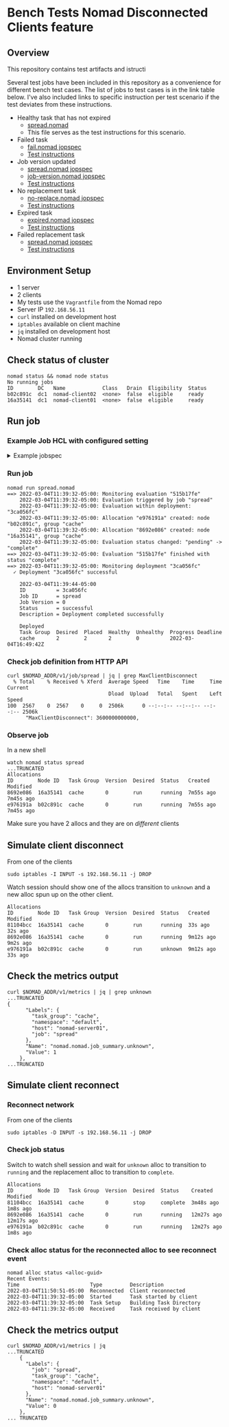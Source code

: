 # Bench Tests Nomad Disconnected Clients feature

## Overview

This repository contains test artifacts and istructi

Several test jobs have been included in this repository as a convenience for different bench test cases. The list of jobs to test cases is in the link table below. I've also included links to specific instruction per test scenario if the test deviates from these instructions.

- Healthy task that has not expired
  - [spread.nomad](spread.nomad)
  - This file serves as the test instructions for this scenario.
- Failed task
  - [fail.nomad jopspec](fail.nomad)
  - [Test instructions](failed.md)
- Job version updated
  - [spread.nomad jopspec](spread.nomad)
  - [job-version.nomad jopspec](job-version.nomad)
  - [Test instructions](job-version.md)
- No replacement task
  - [no-replace.nomad jopspec](no-replace.nomad)
  - [Test instructions](no-replace.md)
- Expired task
  - [expired.nomad jopspec](expired.nomad)
  - [Test instructions](expired.md)
- Failed replacement task
  - [spread.nomad jopspec](spread.nomad)
  - [Test instructions](failed-replacement.md)

## Environment Setup

- 1 server
- 2 clients
- My tests use the `Vagrantfile` from the Nomad repo
- Server IP `192.168.56.11`
- `curl` installed on development host
- `iptables` available on client machine
- `jq` installed on development host
- Nomad cluster running
</details>

## Check status of cluster

```shell
nomad status && nomad node status
No running jobs
ID        DC   Name            Class   Drain  Eligibility  Status
b02c891c  dc1  nomad-client02  <none>  false  eligible     ready
16a35141  dc1  nomad-client01  <none>  false  eligible     ready
```

## Run job

### Example Job HCL with configured setting

<details>
  <summary>Example jobspec</summary>
  
```hcl
job "spread" {
  datacenters = ["dc1"]

  group "cache" {
    count = 2
  
    # This is the setting that controls the disconnected client behavior
    max_client_disconnect = "1h"

    spread {
      attribute = "${node.datacenter}"
    }

    network {
      port "db" {
        to = 6379
      }
    }

    task "redis" {
      driver = "docker"

      config {
        image = "redis:3.2"

        ports = ["db"]
      }

      resources {
        cpu    = 500
        memory = 256
      }
    }
  }
}
```

</details>

### Run job

```shell
nomad run spread.nomad
==> 2022-03-04T11:39:32-05:00: Monitoring evaluation "515b17fe"
    2022-03-04T11:39:32-05:00: Evaluation triggered by job "spread"
    2022-03-04T11:39:32-05:00: Evaluation within deployment: "3ca056fc"
    2022-03-04T11:39:32-05:00: Allocation "e976191a" created: node "b02c891c", group "cache"
    2022-03-04T11:39:32-05:00: Allocation "8692e086" created: node "16a35141", group "cache"
    2022-03-04T11:39:32-05:00: Evaluation status changed: "pending" -> "complete"
==> 2022-03-04T11:39:32-05:00: Evaluation "515b17fe" finished with status "complete"
==> 2022-03-04T11:39:32-05:00: Monitoring deployment "3ca056fc"
  ✓ Deployment "3ca056fc" successful

    2022-03-04T11:39:44-05:00
    ID          = 3ca056fc
    Job ID      = spread
    Job Version = 0
    Status      = successful
    Description = Deployment completed successfully

    Deployed
    Task Group  Desired  Placed  Healthy  Unhealthy  Progress Deadline
    cache       2        2       2        0          2022-03-04T16:49:42Z
```

### Check job definition from HTTP API

```shell
curl $NOMAD_ADDR/v1/job/spread | jq | grep MaxClientDisconnect
  % Total    % Received % Xferd  Average Speed   Time    Time     Time  Current
                                 Dload  Upload   Total   Spent    Left  Speed
100  2567    0  2567    0     0  2506k      0 --:--:-- --:--:-- --:--:-- 2506k
      "MaxClientDisconnect": 3600000000000,
```

### Observe job

In a new shell

```shell
watch nomad status spread
...TRUNCATED
Allocations
ID        Node ID   Task Group  Version  Desired  Status   Created    Modified
8692e086  16a35141  cache       0        run      running  7m55s ago  7m45s ago
e976191a  b02c891c  cache       0        run      running  7m55s ago  7m45s ago
```

Make sure you have 2 allocs and they are on *different* clients

## Simulate client disconnect

From one of the clients 

```shell
sudo iptables -I INPUT -s 192.168.56.11 -j DROP
```

Watch session should show one of the allocs transition to `unknown` and a new alloc spun up on the other client.

```shell
Allocations
ID        Node ID   Task Group  Version  Desired  Status   Created    Modified
81104bcc  16a35141  cache       0        run      running  33s ago    32s ago
8692e086  16a35141  cache       0        run      running  9m12s ago  9m2s ago
e976191a  b02c891c  cache       0        run      unknown  9m12s ago  33s ago
```

## Check the metrics output

```shell
curl $NOMAD_ADDR/v1/metrics | jq | grep unknown
...TRUNCATED
{
      "Labels": {
        "task_group": "cache",
        "namespace": "default",
        "host": "nomad-server01",
        "job": "spread"
      },
      "Name": "nomad.nomad.job_summary.unknown",
      "Value": 1
    },
...TRUNCATED
```

## Simulate client reconnect 

### Reconnect network

From one of the clients 

```shell
sudo iptables -D INPUT -s 192.168.56.11 -j DROP
```

### Check job status

Switch to watch shell session and wait for `unknown` alloc to transition to `running` and the replacement alloc to
transition to `complete`.

```shell
Allocations
ID        Node ID   Task Group  Version  Desired  Status    Created     Modified
81104bcc  16a35141  cache       0        stop     complete  3m48s ago   1m8s ago
8692e086  16a35141  cache       0        run      running   12m27s ago  12m17s ago
e976191a  b02c891c  cache       0        run      running   12m27s ago  1m8s ago
```

### Check alloc status for the reconnected alloc to see reconnect event

```
nomad alloc status <alloc-guid>
Recent Events:
Time                       Type         Description
2022-03-04T11:50:51-05:00  Reconnected  Client reconnected
2022-03-04T11:39:32-05:00  Started      Task started by client
2022-03-04T11:39:32-05:00  Task Setup   Building Task Directory
2022-03-04T11:39:32-05:00  Received     Task received by client
```

## Check the metrics output

```shell
curl $NOMAD_ADDR/v1/metrics | jq
...TRUNCATED
    {
      "Labels": {
        "job": "spread",
        "task_group": "cache",
        "namespace": "default",
        "host": "nomad-server01"
      },
      "Name": "nomad.nomad.job_summary.unknown",
      "Value": 0
    },
... TRUNCATED    
```
